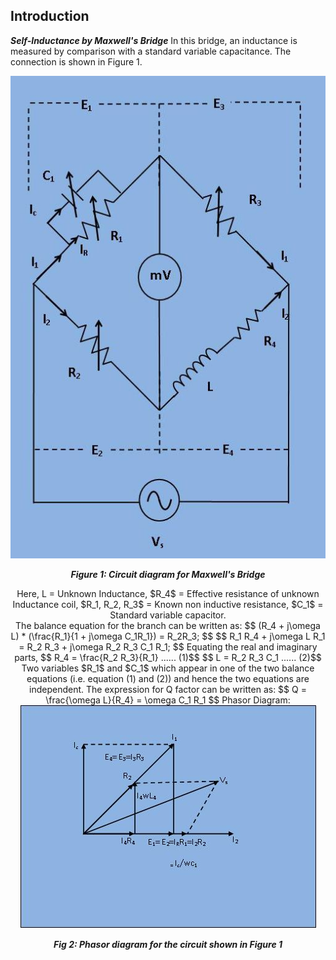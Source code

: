 ## Introduction

***Self-Inductance by Maxwell's Bridge***    In this bridge, an inductance is measured by comparison with a standard variable capacitance. The connection is shown in Figure 1.
<div align="center">

![Rm501 Figure](images/pic1.jpg)

***Figure 1: Circuit diagram for Maxwell's Bridge***
</p>
Here,
       L = Unknown Inductance,
       $R_4$ = Effective resistance of unknown Inductance coil,
       $R_1, R_2, R_3$ = Known non inductive resistance,
       $C_1$ = Standard variable capacitor.
       </br>
       The balance equation for the branch can be written as: $$ (R_4 + j\omega L) * (\frac{R_1}{1 + j\omega C_1R_1}) = R_2R_3; $$ $$ R_1 R_4 + j\omega L R_1 = R_2 R_3 + j\omega R_2 R_3 C_1 R_1; $$
Equating the real and imaginary parts, $$ R_4 = \frac{R_2 R_3}{R_1} ...... (1)$$ $$ L = R_2 R_3 C_1 ...... (2)$$
    Two variables $R_1$ and $C_1$ which appear in one of the two balance equations (i.e. equation (1) and (2)) and hence the two equations are independent. The expression for Q factor can be written as: $$ Q = \frac{\omega L}{R_4} = \omega C_1 R_1 $$ Phasor Diagram:
<div align="center">
<img src="images/pic2.jpg" />

***Fig 2: Phasor diagram for the circuit shown in Figure 1***
</div>
